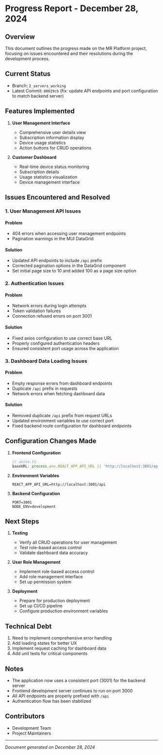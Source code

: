 # Progress Report - December 28, 2024

## Overview
This document outlines the progress made on the MR Platform project, focusing on issues encountered and their resolutions during the development process.

## Current Status
- Branch: `2_servers_working`
- Latest Commit: `80029cb` (fix: update API endpoints and port configuration to match backend server)

## Features Implemented
1. **User Management Interface**
   - Comprehensive user details view
   - Subscription information display
   - Device usage statistics
   - Action buttons for CRUD operations

2. **Customer Dashboard**
   - Real-time device status monitoring
   - Subscription details
   - Usage statistics visualization
   - Device management interface

## Issues Encountered and Resolved

### 1. User Management API Issues
#### Problem
- 404 errors when accessing user management endpoints
- Pagination warnings in the MUI DataGrid

#### Solution
- Updated API endpoints to include `/api` prefix
- Corrected pagination options in the DataGrid component
- Set initial page size to 10 and added 100 as a page size option

### 2. Authentication Issues
#### Problem
- Network errors during login attempts
- Token validation failures
- Connection refused errors on port 3001

#### Solution
- Fixed axios configuration to use correct base URL
- Properly configured authentication headers
- Ensured consistent port usage across the application

### 3. Dashboard Data Loading Issues
#### Problem
- Empty response errors from dashboard endpoints
- Duplicate `/api` prefix in requests
- Network errors when fetching dashboard data

#### Solution
- Removed duplicate `/api` prefix from request URLs
- Updated environment variables to use correct port
- Fixed backend route configuration for dashboard endpoints

## Configuration Changes Made
1. **Frontend Configuration**
   ```typescript
   // axios.ts
   baseURL: process.env.REACT_APP_API_URL || 'http://localhost:3001/api'
   ```

2. **Environment Variables**
   ```env
   REACT_APP_API_URL=http://localhost:3001/api
   ```

3. **Backend Configuration**
   ```env
   PORT=3001
   NODE_ENV=development
   ```

## Next Steps
1. **Testing**
   - Verify all CRUD operations for user management
   - Test role-based access control
   - Validate dashboard data accuracy

2. **User Role Management**
   - Implement role-based access control
   - Add role management interface
   - Set up permission system

3. **Deployment**
   - Prepare for production deployment
   - Set up CI/CD pipeline
   - Configure production environment variables

## Technical Debt
1. Need to implement comprehensive error handling
2. Add loading states for better UX
3. Implement request caching for dashboard data
4. Add unit tests for critical components

## Notes
- The application now uses a consistent port (3001) for the backend server
- Frontend development server continues to run on port 3000
- All API endpoints are properly prefixed with `/api`
- Authentication flow has been stabilized

## Contributors
- Development Team
- Project Maintainers

---
*Document generated on December 28, 2024*
